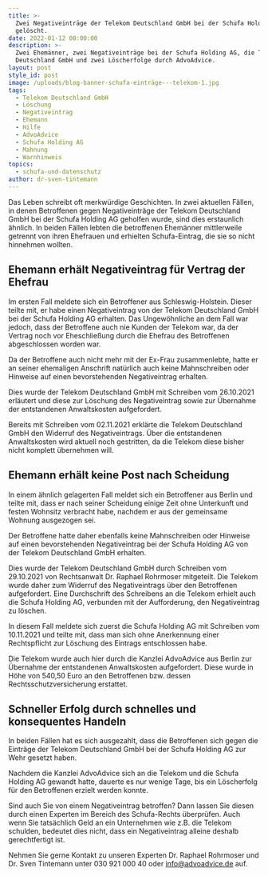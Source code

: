 ```yaml
---
title: >-
  Zwei Negativeinträge der Telekom Deutschland GmbH bei der Schufa Holding AG
  gelöscht.
date: 2022-01-12 00:00:00
description: >-
  Zwei Ehemänner, zwei Negativeinträge bei der Schufa Holding AG, die Telekom
  Deutschland GmbH und zwei Löscherfolge durch AdvoAdvice.
layout: post
style_id: post
image: /uploads/blog-banner-schufa-einträge---telekom-1.jpg
tags:
  - Telekom Deutschland GmbH
  - Löschung
  - Negativeintrag
  - Ehemann
  - Hilfe
  - AdvoAdvice
  - Schufa Holding AG
  - Mahnung
  - Warnhinweis
topics:
  - schufa-und-datenschutz
author: dr-sven-tintemann
---
```

Das Leben schreibt oft merkwürdige Geschichten. In zwei aktuellen Fällen, in denen Betroffenen gegen Negativeinträge der Telekom Deutschland GmbH bei der Schufa Holding AG geholfen wurde, sind dies erstaunlich ähnlich. In beiden Fällen lebten die betroffenen Ehemänner mittlerweile getrennt von ihren Ehefrauen und erhielten Schufa-Eintrag, die sie so nicht hinnehmen wollten.

## Ehemann erhält Negativeintrag für Vertrag der Ehefrau

Im ersten Fall meldete sich ein Betroffener aus Schleswig-Holstein. Dieser teilte mit, er habe einen Negativeintrag von der Telekom Deutschland GmbH bei der Schufa Holding AG erhalten. Das Ungewöhnliche an dem Fall war jedoch, dass der Betroffene auch nie Kunden der Telekom war, da der Vertrag noch vor Eheschlie&szlig;ung durch die Ehefrau des Betroffenen abgeschlossen worden war.&nbsp;

Da der Betroffene auch nicht mehr mit der Ex-Frau zusammenlebte, hatte er an seiner ehemaligen Anschrift natürlich auch keine Mahnschreiben oder Hinweise auf einen bevorstehenden Negativeintrag erhalten.&nbsp;

Dies wurde der Telekom Deutschland GmbH mit Schreiben vom 26.10.2021 erläutert und diese zur Löschung des Negativeintrag sowie zur Übernahme der entstandenen Anwaltskosten aufgefordert.&nbsp;

Bereits mit Schreiben vom 02.11.2021 erklärte die Telekom Deutschland GmbH den Widerruf des Negativeintrags. Über die entstandenen Anwaltskosten wird aktuell noch gestritten, da die Telekom diese bisher nicht komplett übernehmen will.&nbsp;

## Ehemann erhält keine Post nach Scheidung

In einem ähnlich gelagerten Fall meldet sich ein Betroffener aus Berlin und teilte mit, dass er nach seiner Scheidung einige Zeit ohne Unterkunft und festen Wohnsitz verbracht habe, nachdem er aus der gemeinsame Wohnung ausgezogen sei.&nbsp;

Der Betroffene hatte daher ebenfalls keine Mahnschreiben oder Hinweise auf einen bevorstehenden Negativeintrag bei der Schufa Holding AG von der Telekom Deutschland GmbH erhalten.&nbsp;

Dies wurde der Telekom Deutschland GmbH durch Schreiben vom 29.10.2021 von Rechtsanwalt Dr. Raphael Rohrmoser mitgeteilt. Die Telekom wurde daher zum Widerruf des Negativeintrags über den Betroffenen aufgefordert. Eine Durchschrift des Schreibens an die Telekom erhielt auch die Schufa Holding AG, verbunden mit der Aufforderung, den Negativeintrag zu löschen.&nbsp;

In diesem Fall meldete sich zuerst die Schufa Holding AG mit Schreiben vom 10.11.2021 und teilte mit, dass man sich ohne Anerkennung einer Rechtspflicht zur Löschung des Eintrags entschlossen habe.&nbsp;

Die Telekom wurde auch hier durch die Kanzlei AdvoAdvice aus Berlin zur Übernahme der entstandenen Anwaltskosten aufgefordert. Diese wurde in Höhe von 540,50 Euro an den Betroffenen bzw. dessen Rechtsschutzversicherung erstattet.&nbsp;

## Schneller Erfolg durch schnelles und konsequentes Handeln

In beiden Fällen hat es sich ausgezahlt, dass die Betroffenen sich gegen die Einträge der Telekom Deutschland GmbH bei der Schufa Holding AG zur Wehr gesetzt haben.&nbsp;

Nachdem die Kanzlei AdvoAdvice sich an die Telekom und die Schufa Holding AG gewandt hatte, dauerte es nur wenige Tage, bis ein Löscherfolg für den Betroffenen erzielt werden konnte.&nbsp;

Sind auch Sie von einem Negativeintrag betroffen? Dann lassen Sie diesen durch einen Experten im Bereich des Schufa-Rechts überprüfen. Auch wenn Sie tatsächlich Geld an ein Unternehmen wie z.B. die Telekom schulden, bedeutet dies nicht, dass ein Negativeintrag alleine deshalb gerechtfertigt ist.&nbsp;

Nehmen Sie gerne Kontakt zu unseren Experten Dr. Raphael Rohrmoser und Dr. Sven Tintemann unter 030 921 000 40 oder info@advoadvice.de auf.&nbsp;

&nbsp;
